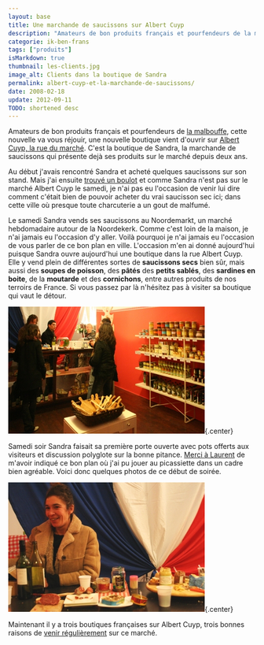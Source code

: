 ```yaml
---
layout: base
title: Une marchande de saucissons sur Albert Cuyp
description: "Amateurs de bon produits français et pourfendeurs de la malbouffe, cette nouvelle va vous réjouir, une nouvelle boutique vient d'ouvrir sur Albert Cuyp, la ru"
categorie: ik-ben-frans
tags: ["produits"]
isMarkdown: true
thumbnail: les-clients.jpg
image_alt: Clients dans la boutique de Sandra
permalink: albert-cuyp-et-la-marchande-de-saucissons/
date: 2008-02-18
update: 2012-09-11
TODO: shortened desc
---
```


Amateurs de bon produits français et pourfendeurs de [la malbouffe](/le-lunch-du-midi), cette nouvelle va vous réjouir, une nouvelle boutique vient d'ouvrir sur [Albert Cuyp, la rue du marché](/albert-cuyp-le-marche). C'est la boutique de Sandra, la marchande de saucissons qui présente dejà ses produits sur le marché depuis deux ans.

Au début j'avais rencontré Sandra et acheté quelques saucissons sur son stand. Mais j'ai ensuite [trouvé un boulot](/de-mon-boulot) et comme Sandra n'est pas sur le marché Albert Cuyp le samedi, je n'ai pas eu l'occasion de venir lui dire comment c'était bien de pouvoir acheter du vrai saucisson sec ici; dans cette ville où presque toute charcuterie a un gout de malfumé.

Le samedi Sandra vends ses saucissons au Noordemarkt, un marché hebdomadaire autour de la Noordekerk. Comme c'est loin de la maison, je n'ai jamais eu l'occasion d'y aller. Voilà pourquoi je n'ai jamais eu l'occasion de vous parler de ce bon plan en ville. L'occasion m'en ai donné aujourd'hui puisque Sandra ouvre aujourd'hui une boutique dans la rue Albert Cuyp. Elle y vend plein de différentes sortes de **saucissons secs** bien sûr, mais aussi des **soupes de poisson**, des **pâtés** des **petits sablés**, des **sardines en boite**, de la **moutarde** et des **cornichons**, entre autres produits de nos terroirs de France. Si vous passez par là n'hésitez pas à visiter sa boutique qui vaut le détour.

![Clients dans la boutique de Sandra](les-clients.jpg){.center}

Samedi soir Sandra faisait sa première porte ouverte avec pots offerts aux visiteurs et discussion polyglote sur la bonne pitance. [Merci à Laurent](http://laurentchambon.blogspot.com/2008/02/une-grande-tape-de-franchie.html) de m'avoir indiqué ce bon plan où j'ai pu jouer au picassiette dans un cadre bien agréable. Voici donc quelques photos de ce début de soirée.

![Sandra tout sourire dans sa boutique](la-marchande.jpg){.center} 

Maintenant il y a trois boutiques françaises sur Albert Cuyp, trois bonnes raisons de [venir régulièrement](/un-samedi-presque-en-france) sur ce marché.
